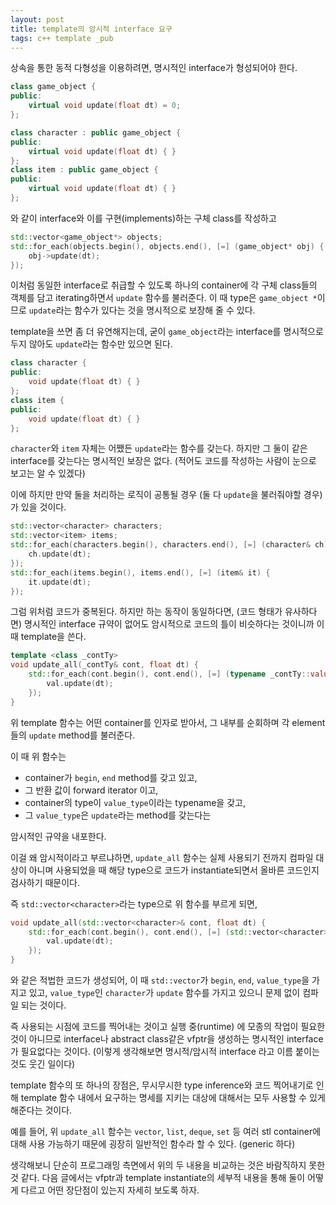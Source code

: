 ```yaml
---
layout: post
title: template의 암시적 interface 요구
tags: c++ template _pub
---
```


상속을 통한 동적 다형성을 이용하려면, 명시적인 interface가 형성되어야 한다.

```cpp
class game_object {
public:
    virtual void update(float dt) = 0;
};

class character : public game_object {
public:
    virtual void update(float dt) { }
};
class item : public game_object {
public:
    virtual void update(float dt) { }
};
```

와 같이 interface와 이를 구현(implements)하는 구체 class를 작성하고

```cpp
std::vector<game_object*> objects;
std::for_each(objects.begin(), objects.end(), [=] (game_object* obj) {
    obj->update(dt);
});
```

이처럼 동일한 interface로 취급할 수 있도록 하나의 container에 각 구체 class들의 객체를 담고
iterating하면서 `update` 함수를 불러준다. 이 때 type은 `game_object *`이므로 `update`라는 함수가 있다는 것을 명시적으로 보장해 줄 수 있다.


template을 쓰면 좀 더 유연해지는데, 굳이 `game_object`라는 interface를 명시적으로 두지 않아도 `update`라는 함수만 있으면 된다.

```cpp
class character {
public:
    void update(float dt) { }
};
class item {
public:
    void update(float dt) { }
};
```

`character`와 `item` 자체는 어쨌든 `update`라는 함수를 갖는다. 하지만 그 둘이 같은 interface를 갖는다는 명시적인 보장은 없다. (적어도 코드를 작성하는 사람이 눈으로 보고는 알 수 있겠다)

이에 하지만 만약 둘을 처리하는 로직이 공통될 경우 (둘 다 `update`을 불러줘야할 경우)가 있을 것이다.

```cpp
std::vector<character> characters;
std::vector<item> items;
std::for_each(characters.begin(), characters.end(), [=] (character& ch) {
    ch.update(dt);
});
std::for_each(items.begin(), items.end(), [=] (item& it) {
    it.update(dt);
});
```

그럼 위처럼 코드가 중복된다. 하지만 하는 동작이 동일하다면, (코드 형태가 유사하다면) 명시적인 interface 규약이 없어도 암시적으로 코드의 틀이 비슷하다는 것이니까 이 때 template을 쓴다.

```cpp
template <class _contTy>
void update_all(_contTy& cont, float dt) {
    std::for_each(cont.begin(), cont.end(), [=] (typename _contTy::value_type& val) {
        val.update(dt);
    });
}
```

위 template 함수는 어떤 container를 인자로 받아서, 그 내부를 순회하며 각 element들의 `update` method를 불러준다.

이 때 위 함수는

* container가 `begin`, `end` method를 갖고 있고,
* 그 반환 값이 forward iterator 이고,
* container의 type이 `value_type`이라는 typename을 갖고,
* 그 `value_type`은 `update`라는 method를 갖는다는

암시적인 규약을 내포한다.

이걸 왜 암시적이라고 부르냐하면, `update_all` 함수는 실제 사용되기 전까지 컴파일 대상이 아니며 사용되었을 때 해당 type으로 코드가 instantiate되면서 올바른 코드인지 검사하기 때문이다.

즉 `std::vector<character>`라는 type으로 위 함수를 부르게 되면,

```cpp
void update_all(std::vector<character>& cont, float dt) {
    std::for_each(cont.begin(), cont.end(), [=] (std::vector<character>::value_type& val) {
        val.update(dt);
    });
}
```

와 같은 적법한 코드가 생성되어, 이 때 `std::vector`가 `begin`, `end`, `value_type`을 가지고 있고, `value_type`인 `character`가 `update` 함수를 가지고 있으니 문제 없이 컴파일 되는 것이다.

즉 사용되는 시점에 코드를 찍어내는 것이고 실행 중(runtime) 에 모종의 작업이 필요한 것이 아니므로 interface나 abstract class같은 vfptr을 생성하는 명시적인 interface가 필요없다는 것이다. (이렇게 생각해보면 명시적/암시적 interface 라고 이름 붙이는 것도 웃긴 일이다)

template 함수의 또 하나의 장점은, 무시무시한 type inference와 코드 찍어내기로 인해 template 함수 내에서 요구하는 명세를 지키는 대상에 대해서는 모두 사용할 수 있게 해준다는 것이다.

예를 들어,
위 `update_all` 함수는 `vector`, `list`, `deque`, `set` 등 여러 stl container에 대해 사용 가능하기 때문에 굉장히 일반적인 함수라 할 수 있다. (generic 하다)


생각해보니 단순히 프로그래밍 측면에서 위의 두 내용을 비교하는 것은 바람직하지 못한 것 같다. 다음 글에서는 vfptr과 template instantiate의 세부적 내용을 통해 둘이 어떻게 다르고 어떤 장단점이 있는지 자세히 보도록 하자.